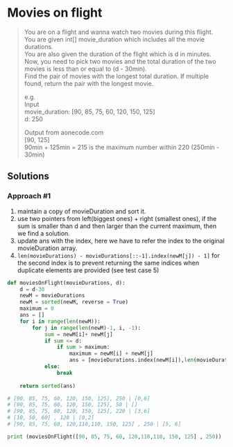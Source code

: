 # Movies on flight

> You are on a flight and wanna watch two movies during this flight.  
> You are given int\[\] movie\_duration which includes all the movie durations.  
> You are also given the duration of the flight which is d in minutes.  
> Now, you need to pick two movies and the total duration of the two movies is less than or equal to \(d - 30min\).  
> Find the pair of movies with the longest total duration. If multiple found, return the pair with the longest movie.
>
> e.g.  
> Input  
> movie\_duration: \[90, 85, 75, 60, 120, 150, 125\]  
> d: 250
>
> Output from aonecode.com  
> \[90, 125\]  
> 90min + 125min = 215 is the maximum number within 220 \(250min - 30min\)

## Solutions

### Approach \#1

1. maintain a copy of movieDuration and sort it.
2. use two pointers from left\(biggest ones\) + right \(smallest ones\), if the sum is smaller than d and then larger than the current maximum, then we find a solution.
3. update ans with the index, here we have to refer the index to the original movieDuration array.
4. `len(movieDurations) - movieDurations[::-1].index(newM[j]) - 1]` for the second index is to prevent returning the same indices when duplicate elements are provided \(see test case 5\)

```python
def moviesOnFlight(movieDurations, d):
    d = d-30
    newM = movieDurations
    newM = sorted(newM, reverse = True)
    maximum = 0
    ans = []
    for i in range(len(newM)):
        for j in range(len(newM)-1, i, -1):
            sum = newM[i]+ newM[j]
            if sum <= d:
                if sum > maximum:
                    maximum = newM[i] + newM[j]
                    ans = [movieDurations.index(newM[i]),len(movieDurations) - movieDurations[::-1].index(newM[j]) - 1]
            else:
                break
    
    return sorted(ans)

# [90, 85, 75, 60, 120, 150, 125], 250 | [0,6]
# [90, 85, 75, 60, 120, 150, 125], 50 | []
# [90, 85, 75, 60, 120, 150, 125], 220 | [3,6]
# [10, 50, 60] , 120 | [0,2]
# [90, 85, 75, 60, 120,110,110, 150, 125] , 250 | [5, 6]

print (moviesOnFlight([90, 85, 75, 60, 120,110,110, 150, 125] , 250))
```

